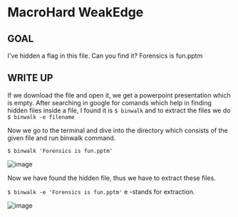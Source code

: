 # MacroHard WeakEdge
## GOAL
I've hidden a flag in this file. Can you find it? Forensics is fun.pptm
## WRITE UP
If we download the file and open it, we get a powerpoint presentation which is empty. After searching in google for comands which help in finding hidden files inside a file, I found it is `$ binwalk` and to extract the files we do `$ binwalk -e filename `

Now we go to the terminal and dive into the directory which consists of the given file and run binwalk command.

`$ binwalk 'Forensics is fun.pptm'`

![image](https://github.com/vishwatejD/picoCTF/assets/141154035/767f0585-16fb-4d3a-bcb5-6dd1778605d4)

Now we have found the hidden file, thus we have to extract these files.

`$ binwalk -e 'Forensics is fun.pptm'`  e -stands for extraction.

![image](https://github.com/vishwatejD/picoCTF/assets/141154035/a6342cad-57b6-4c26-8fdb-30eca1564586)


